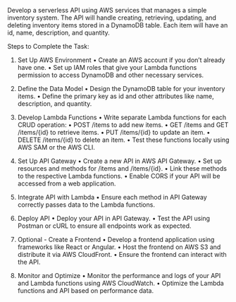 Develop a serverless API using AWS services that manages a simple inventory system. The API will handle creating, retrieving, updating, and deleting inventory items stored in a DynamoDB table. Each item will have an id, name, description, and quantity.

Steps to Complete the Task:

 1. Set Up AWS Environment
 • Create an AWS account if you don’t already have one.
 • Set up IAM roles that give your Lambda functions permission to access DynamoDB and other necessary services.
 
 2. Define the Data Model
 • Design the DynamoDB table for your inventory items.
 • Define the primary key as id and other attributes like name, description, and quantity.

 3. Develop Lambda Functions
 • Write separate Lambda functions for each CRUD operation:
 • POST /items to add new items.
 • GET /items and GET /items/{id} to retrieve items.
 • PUT /items/{id} to update an item.
 • DELETE /items/{id} to delete an item.
 • Test these functions locally using AWS SAM or the AWS CLI.

 4. Set Up API Gateway
 • Create a new API in AWS API Gateway.
 • Set up resources and methods for /items and /items/{id}.
 • Link these methods to the respective Lambda functions.
 • Enable CORS if your API will be accessed from a web application.

 5. Integrate API with Lambda
 • Ensure each method in API Gateway correctly passes data to the Lambda functions.

 6. Deploy API
 • Deploy your API in API Gateway.
 • Test the API using Postman or cURL to ensure all endpoints work as expected.

 7. Optional - Create a Frontend
 • Develop a frontend application using frameworks like React or Angular.
 • Host the frontend on AWS S3 and distribute it via AWS CloudFront.
 • Ensure the frontend can interact with the API.


 8. Monitor and Optimize
 • Monitor the performance and logs of your API and Lambda functions using AWS CloudWatch.
 • Optimize the Lambda functions and API based on performance data.
